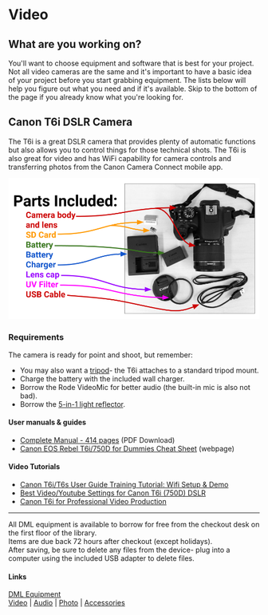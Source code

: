 # Video

## What are you working on?
You'll want to choose equipment and software that is best for your project. Not all video cameras are the same and it's important to have a basic idea of your project before you start grabbing equipment. The lists below will help you figure out what you need and if it's available. Skip to the bottom of the page if you already know what you're looking for. 



## Canon T6i DSLR Camera

The T6i is a great DSLR camera that provides plenty of automatic functions but also allows you to control things for those technical shots. The T6i is also great for video and has WiFi capability for camera controls and transferring photos from the Canon Camera Connect mobile app.

![Canon T6i and parts included with checkout.](https://raw.githubusercontent.com/hsudml/equipment/master/images/canonT6iParts.png "Canon EOS Rebel T6i DSLR Camera and accessories")

### Requirements

The camera is ready for point and shoot, but remember:
* You may also want a [tripod](https://humboldt-primo.hosted.exlibrisgroup.com/primo-explore/search?query=any,contains,digital%20media%20equipment%20tripod&tab=books_csu&search_scope=01CALS&sortby=rank&vid=01CALS_HUL&facet=local3,include,Circulation%20Desk,%20first%20floor$$I01CALS_HUL&lang=en_US&offset=0)- the T6i attaches to a standard tripod mount.
* Charge the battery with the included wall charger.
* Borrow the Rode VideoMic for better audio (the built-in mic is also not bad).
* Borrow the [5-in-1 light reflector](https://humboldt-primo.hosted.exlibrisgroup.com/primo-explore/fulldisplay?docid=01CALS_ALMA999647552102909&context=L&vid=01CALS_HUL&search_scope=01CALS&tab=books_csu&lang=en_US).

#### User manuals & guides

* [Complete Manual - 414 pages](http://gdlp01.c-wss.com/gds/4/0300018254/02/eos-rebelt6i-750d-im2-en.pdf) (PDF Download)
* [Canon EOS Rebel T6i/750D for Dummies Cheat Sheet](http://www.dummies.com/photography/cameras/canon-camera/canon-eos-rebel-t6i750d-for-dummies-cheat-sheet/) (webpage)

#### Video Tutorials
* [Canon T6i/T6s User Guide Training Tutorial: Wifi Setup & Demo](https://youtu.be/pO0VWTeJ9a4)
* [Best Video/Youtube Settings for Canon T6i (750D) DSLR](https://youtu.be/g3XS1CBznk4)
* [Canon T6i for Professional Video Production](https://youtu.be/LXkDCtL2i50)

---
All DML equipment is available to borrow for free from the checkout desk on the first floor of the library.   
Items are due back 72 hours after checkout (except holidays).  
After saving, be sure to delete any files from the device- plug into a computer using the included USB adapter to delete files. 
#### Links
[DML Equipment](https://github.com/hsudml/equipment)    
[Video](https://github.com/hsudml/equipment/video/video.md) | [Audio]() | [Photo]() | [Accessories]()    

